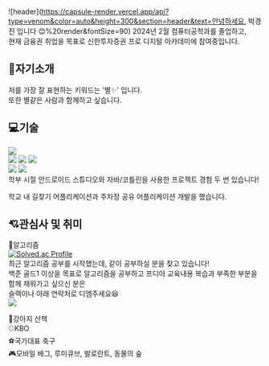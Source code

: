![header](https://capsule-render.vercel.app/api?type=venom&color=auto&height=300&section=header&text=안녕하세요, 박경진 입니다 😊%20render&fontSize=90)
2024년 2월 컴퓨터공학과를 졸업하고,   
현재 금융권 취업을 목표로 신한투자증권 프로 디지털 아카데미에 참여중입니다.  


<!--
**janjinn/janjinn** is a ✨ _special_ ✨ repository because its `README.md` (this file) appears on your GitHub profile.

Here are some ideas to get you started:

- 🔭 I’m currently working on ...
- 🌱 I’m currently learning ...
- 👯 I’m looking to collaborate on ...
- 🤔 I’m looking for help with ...
- 💬 Ask me about ...
- 📫 How to reach me: ...
- 😄 Pronouns: ...
- ⚡ Fun fact: ...
-->

## 👀자기소개
저를 가장 잘 표현하는 키워드는 '별✨' 입니다.  
또한 별같은 사람과 함께하고 싶습니다.  


## 💻기술
<!--
<img src="https://img.shields.io/badge/아이콘내용-바탕색?style=flat&logo=로고이름&logoColor=white"/>
-->
<img src="https://img.shields.io/badge/Java-007396?style=flat&logo=Java&logoColor=white" />  
<div> <img src="https://img.shields.io/badge/androidstudio-3DDC84?style=flat&logo=androidstudio&logoColor=white"/> <img src="https://img.shields.io/badge/eclipseide-2C2255?style=flat&logo=eclipseide&logoColor=white"/> <img src="https://img.shields.io/badge/intellijidea-000000?style=flat&logo=intellijidea&logoColor=white"/>  </div>
<div><img src="https://img.shields.io/badge/figma-F24E1E?style=flat&logo=figma&logoColor=white"/> <img src="https://img.shields.io/badge/notion-000000?style=flat&logo=notion&logoColor=white"/>  </div>  
학부 시절 안드로이드 스튜디오와 자바/코틀린을 사용한 프로젝트 경험 두 번 있습니다!  

학교 내 길찾기 어플리케이션과 주차장 공유 어플리케이션 개발을 했습니다.  


## 💘관심사 및 취미
🧩알고리즘  
[![Solved.ac Profile](http://mazassumnida.wtf/api/v2/generate_badge?boj=hellostar)](https://solved.ac/hellostar)  
최근 알고리즘 공부를 시작했는데, 같이 공부하실 분을 찾고 있습니다!  
백준 골드1 이상을 목표로 알고리즘을 공부하고 프디아 교육내용 복습과 부족한 부분을 함께 채워가고 싶으신 분은  
슬랙이나 아래 연락처로 디엠주세요😆  
<a href="https://www.instagram.com/_jan__jin"><img src="https://img.shields.io/badge/Instagram-%23E4405F.svg?style=for-the-badge&logo=Instagram&logoColor=white&link=https://www.instagram.com/_jan__jin"/></a>  

🐶강아지 산책  
⚾KBO  
⚽국가대표 축구  
🎮모바일 배그, 루미큐브, 발로란트, 동물의 숲  


